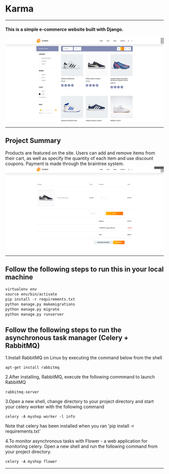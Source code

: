 # Karma
___
#### This is a simple e-commerce website built with Django.

![page](https://github.com/nmModi/karma-eccommerce/blob/main/media/Screenshot%20from%202022-07-10%2016-50-44.png)

___
## Project Summary
Products are featured on the site. Users can add and remove items from their cart, as well as specify the quantity of each item and use discount coupons. Payment is made through the braintree system.
![page](https://github.com/nmModi/karma-eccommerce/blob/main/media/Screenshot%20from%202022-07-10%2017-00-46.png)

___
## Follow the following steps to run this in your local machine
```commandline
virtualenv env
source env/bin/activate
pip install -r requirements.txt
python manage.py makemigrations
python manage.py migrate
python manage.py runserver
```

## Follow the following steps to run the asynchronous task manager (Celery + RabbitMQ)
1.Install RabbitMQ on Linux by executing the command below from the shell
```commandline
apt-get install rabbitmq
```
2.After installing, RabbitMQ, execute the following commmand to launch RabbitMQ
```commandline
rabbitmq-server
```
3.Open a new shell, change directory to your project directory and start your celery worker with the following command
```commandline
celery -A myshop worker -l info
```
Note that celery has been installed when you ran 'pip install -r requirements.txt'

4.To monitor asynchronous tasks with Flower - a web application for monitoring celery. Open a new shell and run the following command from your project directory.
```commandline
celery -A myshop flower
```

___
